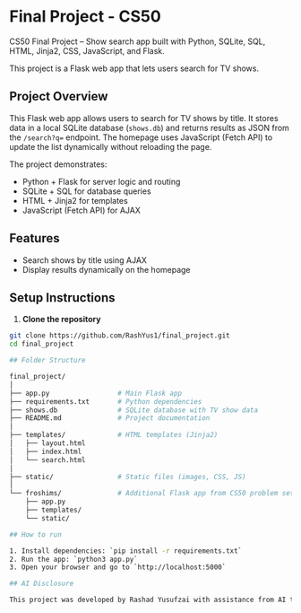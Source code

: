 # Final Project - CS50

CS50 Final Project – Show search app built with Python, SQLite, SQL, HTML, Jinja2, CSS, JavaScript, and Flask.

This project is a Flask web app that lets users search for TV shows.

## Project Overview

This Flask web app allows users to search for TV shows by title. It stores data in a local SQLite database (`shows.db`) and returns results as JSON from the `/search?q=` endpoint. The homepage uses JavaScript (Fetch API) to update the list dynamically without reloading the page.  

The project demonstrates:

- Python + Flask for server logic and routing  
- SQLite + SQL for database queries  
- HTML + Jinja2 for templates  
- JavaScript (Fetch API) for AJAX

## Features

- Search shows by title using AJAX  
- Display results dynamically on the homepage

## Setup Instructions

1. **Clone the repository**

```bash
git clone https://github.com/RashYus1/final_project.git
cd final_project

## Folder Structure

final_project/
│
├── app.py                 # Main Flask app
├── requirements.txt       # Python dependencies
├── shows.db               # SQLite database with TV show data
├── README.md              # Project documentation
│
├── templates/             # HTML templates (Jinja2)
│   ├── layout.html
│   ├── index.html
│   └── search.html
│
├── static/                # Static files (images, CSS, JS)
│
└── froshims/              # Additional Flask app from CS50 problem set
    ├── app.py
    ├── templates/
    └── static/

## How to run

1. Install dependencies: `pip install -r requirements.txt`
2. Run the app: `python3 app.py`
3. Open your browser and go to `http://localhost:5000`

## AI Disclosure

This project was developed by Rashad Yusufzai with assistance from AI tools.

